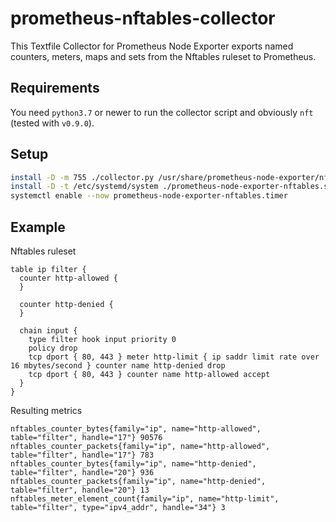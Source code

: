 # prometheus-nftables-collector

This Textfile Collector for Prometheus Node Exporter exports named counters, meters, maps and sets from the Nftables ruleset to Prometheus.

## Requirements

You need `python3.7` or newer to run the collector script and obviously `nft` (tested with `v0.9.0`).

## Setup

``` sh
install -D -m 755 ./collector.py /usr/share/prometheus-node-exporter/nftables.py
install -D -t /etc/systemd/system ./prometheus-node-exporter-nftables.service ./prometheus-node-exporter-nftables.timer
systemctl enable --now prometheus-node-exporter-nftables.timer
```

## Example

Nftables ruleset

``` nft
table ip filter {
  counter http-allowed {
  }

  counter http-denied {
  }

  chain input {
    type filter hook input priority 0
    policy drop
    tcp dport { 80, 443 } meter http-limit { ip saddr limit rate over 16 mbytes/second } counter name http-denied drop
    tcp dport { 80, 443 } counter name http-allowed accept
  }
}
```

Resulting metrics

``` prom
nftables_counter_bytes{family="ip", name="http-allowed", table="filter", handle="17"} 90576
nftables_counter_packets{family="ip", name="http-allowed", table="filter", handle="17"} 783
nftables_counter_bytes{family="ip", name="http-denied", table="filter", handle="20"} 936
nftables_counter_packets{family="ip", name="http-denied", table="filter", handle="20"} 13
nftables_meter_element_count{family="ip", name="http-limit", table="filter", type="ipv4_addr", handle="34"} 3
```
